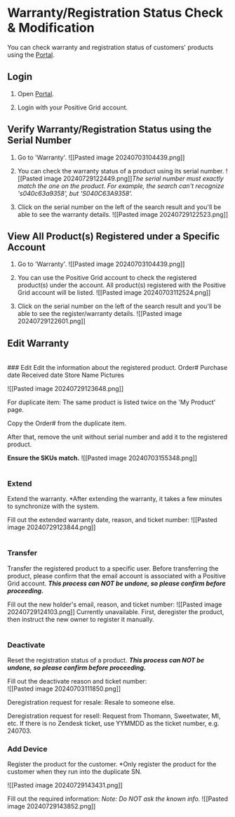 # Warranty/Registration Status Check & Modification
You can check warranty and registration status of customers' products using the [Portal](https://portal.positivegrid.com/).

## Login

1. Open [Portal](https://portal.positivegrid.com/).
   
2. Login with your Positive Grid account.

## Verify Warranty/Registration Status using the Serial Number

1. Go to 'Warranty'.
	![[Pasted image 20240703104439.png]] 
   
2. You can check the warranty status of a product using its serial number.
   ![[Pasted image 20240729122449.png]]*The serial number must exactly match the one on the product. For example, the search can't recognize 's040c63a9358', but 'S040C63A9358'.*
   
   
3. Click on the serial number on the left of the search result and you'll be able to see the warranty details.
	![[Pasted image 20240729122523.png]]
	


## View All Product(s) Registered under a Specific Account

1. Go to 'Warranty'.
   ![[Pasted image 20240703104439.png]]

2. You can use the Positive Grid account to check the registered product(s) under the account. All product(s) registered with the Positive Grid account will be listed.
   ![[Pasted image 20240703112524.png]]
   	
3. Click on the serial number on the left of the search result and you'll be able to see the register/warranty details.
   ![[Pasted image 20240729122601.png]]


## Edit Warranty
<br>
### Edit
Edit the information about the registered product.
Order#
Purchase date
Received date
Store Name
Pictures

![[Pasted image 20240729123648.png]]

For duplicate item:
The same product is listed twice on the 'My Product' page.

Copy the Order# from the duplicate item. 

After that, remove the unit without serial number and add it to the registered product. 

**Ensure the SKUs match.**
![[Pasted image 20240703155348.png]]
<br>
<br>
### Extend
Extend the warranty.
*After extending the warranty, it takes a few minutes to synchronize with the system.  

Fill out the extended warranty date, reason, and ticket number:
![[Pasted image 20240729123844.png]]
<br>
<br>
### Transfer
Transfer the registered product to a specific user.
Before transferring the product, please confirm that the email account is associated with a Positive Grid account.
***This process can NOT be undone, so please confirm before proceeding.***

Fill out the new holder's email, reason, and ticket number:
![[Pasted image 20240729124103.png]]
Currently unavailable.
First, deregister the product, then instruct the new owner to register it manually.
<br>
<br>
### Deactivate
Reset the registration status of a product.
***This process can NOT be undone, so please confirm before proceeding.***

Fill out the deactivate reason and ticket number:   
![[Pasted image 20240703111850.png]]

Deregistration request for resale:
Resale to someone else.
   
Deregistration request for resell: 
Request from Thomann, Sweetwater, MI, etc. 
If there is no Zendesk ticket, use YYMMDD as the ticket number, e.g. 240703.


### Add Device
Register the product for the customer.
*Only register the product for the customer when they run into the duplicate SN.


![[Pasted image 20240729143431.png]]


Fill out the required information:
*Note: Do NOT ask the known info.*
![[Pasted image 20240729143852.png]]
